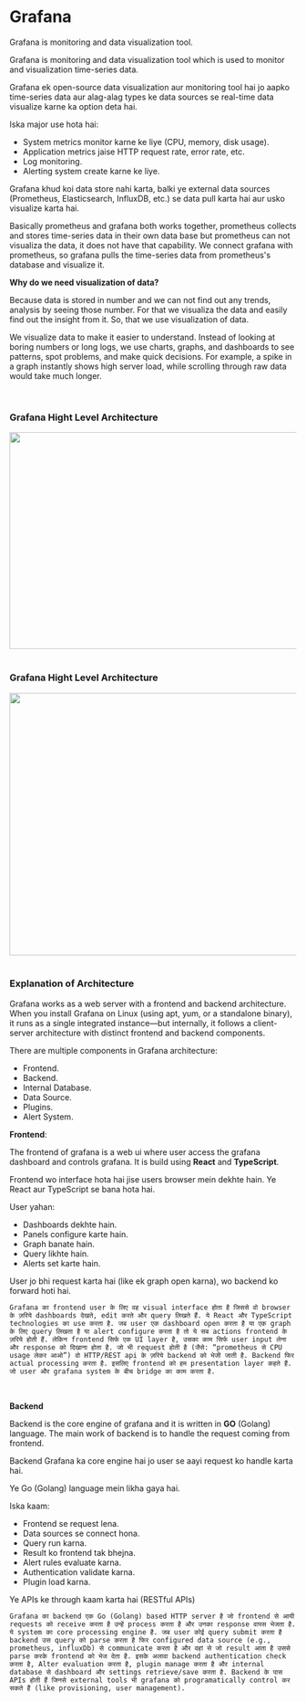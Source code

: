 # Grafana

Grafana is monitoring and data visualization tool.

Grafana is monitoring and data visualization tool which is used to monitor and visualization time-series data.

Grafana ek open-source data visualization aur monitoring tool hai jo aapko time-series data aur alag-alag types ke data sources se real-time data visualize karne ka option deta hai.

Iska major use hota hai:
- System metrics monitor karne ke liye (CPU, memory, disk usage).
- Application metrics jaise HTTP request rate, error rate, etc.
- Log monitoring.
- Alerting system create karne ke liye.

Grafana khud koi data store nahi karta, balki ye external data sources (Prometheus, Elasticsearch, InfluxDB, etc.) se data pull karta hai aur usko visualize karta hai.

Basically prometheus and grafana both works together, prometheus collects and stores time-series data in their own data base but prometheus can not visualiza the data, it does not have that capability. We connect grafana with prometheus, so grafana pulls the time-series data from prometheus's database and visualize it.

**Why do we need visualization of data?**

Because data is stored in number and we can not find out any trends, analysis by seeing those number. For that we visualiza the data and easily find out the insight from it. So, that we use visualization of data.

We visualize data to make it easier to understand. Instead of looking at boring numbers or long logs, we use charts, graphs, and dashboards to see patterns, spot problems, and make quick decisions. For example, a spike in a graph instantly shows high server load, while scrolling through raw data would take much longer.

<br>

### Grafana Hight Level Architecture

<img src="https://drive.google.com/uc?export=view&id=1VI98Qu8tuluFIujc3k7ZVlDxS0518JIS" width="650" height="380">


<br>
<br>

### Grafana Hight Level Architecture

<img src="https://drive.google.com/uc?export=view&id=1XQcUlrndHrIs6bNNZ46iS3BmVZBTMQsV" width="850" height="460">

<br>
<br>

### Explanation of Architecture

Grafana works as a web server with a frontend and backend architecture. When you install Grafana on Linux (using apt, yum, or a standalone binary), it runs as a single integrated instance—but internally, it follows a client-server architecture with distinct frontend and backend components.

There are multiple components in Grafana architecture:
- Frontend.
- Backend.
- Internal Database.
- Data Source.
- Plugins.
- Alert System.


**Frontend**:

The frontend of grafana is a web ui where user access the grafana dashboard and controls grafana. It is build using **React** and **TypeScript**.

Frontend wo interface hota hai jise users browser mein dekhte hain. Ye React aur TypeScript se bana hota hai.

User yahan:
- Dashboards dekhte hain.
- Panels configure karte hain.
- Graph banate hain.
- Query likhte hain.
- Alerts set karte hain.

User jo bhi request karta hai (like ek graph open karna), wo backend ko forward hoti hai.

```Grafana का frontend user के लिए वह visual interface होता है जिससे वो browser के ज़रिये dashboards देखते, edit करते और query लिखते हैं. ये React और TypeScript technologies का use करता है. जब user एक dashboard open करता है या एक graph के लिए query लिखता है या alert configure करता है तो ये सब actions frontend के ज़रिये होती हैं. लेकिन frontend सिर्फ एक UI layer है, उसका काम सिर्फ user input लेना और response को दिखाना होता है. जो भी request होती है (जैसे: “prometheus से CPU usage लेकर आओ”) वो HTTP/REST api के ज़रिये backend को भेजी जाती है. Backend फिर actual processing करता है. इसलिए frontend को हम presentation layer कहते हैं. जो user और grafana system के बीच bridge का काम करता है.```

<br>

**Backend**

Backend is the core engine of grafana and it is written in **GO** (Golang) language. The main work of backend is to handle the request coming from frontend.

Backend Grafana ka core engine hai jo user se aayi request ko handle karta hai.

Ye Go (Golang) language mein likha gaya hai.

Iska kaam:
- Frontend se request lena.
- Data sources se connect hona.
- Query run karna.
- Result ko frontend tak bhejna.
- Alert rules evaluate karna.
- Authentication validate karna.
- Plugin load karna.

Ye APIs ke through kaam karta hai (RESTful APIs)

```Grafana का backend एक Go (Golang) based HTTP server है जो frontend से आयी requests को receive करता है उन्हें process करता है और उनका response वापस भेजता है. ये system का core processing engine है. जब user कोई query submit करता है backend उस query को parse करता है फिर configured data source (e.g., prometheus, influxDb) से communicate करता है और वहां से जो result आता है उससे parse करके frontend को भेज देता है. इसके अलावा backend authentication check करता है, Alter evaluation करता है, plugin manage करता है और internal database से dashboard और settings retrieve/save करता है. Backend के पास APIs होती हैं जिनसे external tools भी grafana को programatically control कर सकते हैं (like provisioning, user management).```

